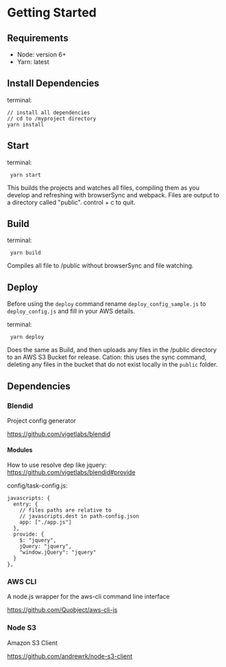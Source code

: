 # Getting Started

## Requirements
 - Node: version 6+
 - Yarn: latest

## Install Dependencies

terminal:
```
// install all dependencies
// cd to /myproject directory
yarn install
```

## Start
terminal:

```
 yarn start
```

This builds the projects and watches all files, compiling them as you develop and refreshing with browserSync and webpack. Files are output to a directory called
"public". control + c to quit.

## Build
terminal:

```
 yarn build
```

Compiles all file to /public without browserSync and file watching.

## Deploy

Before using the `deploy` command rename `deploy_config_sample.js` to `deploy_config.js` and fill in your AWS details.

terminal:

```
 yarn deploy
```

Does the same as Build, and then uploads any files in the /public directory to an AWS S3 Bucket for release. Cation: this uses the sync command, deleting any files in the bucket that do not exist locally in the `public` folder.


## Dependencies
### Blendid
Project config generator

https://github.com/vigetlabs/blendid

#### Modules
How to use resolve dep like jquery: https://github.com/vigetlabs/blendid#provide

config/task-config.js:
```
javascripts: {
  entry: {
    // files paths are relative to
    // javascripts.dest in path-config.json
    app: ["./app.js"]
  },
  provide: {
    $: "jquery",
    jQuery: "jquery",
    "window.jQuery": "jquery"
  }
},
```

### AWS CLI
A node.js wrapper for the aws-cli command line interface

https://github.com/Quobject/aws-cli-js

### Node S3
Amazon S3 Client

https://github.com/andrewrk/node-s3-client
